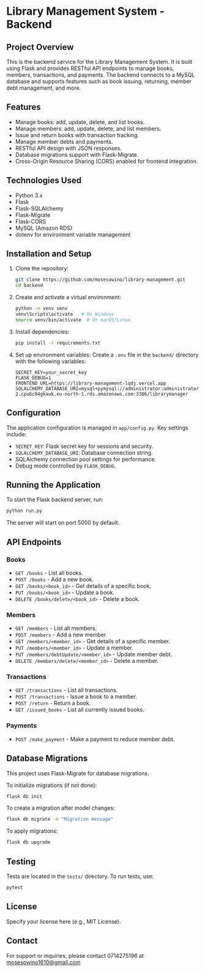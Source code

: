 # Library Management System - Backend

## Project Overview
This is the backend service for the Library Management System. It is built using Flask and provides RESTful API endpoints to manage books, members, transactions, and payments. The backend connects to a MySQL database and supports features such as book issuing, returning, member debt management, and more.

## Features
- Manage books: add, update, delete, and list books.
- Manage members: add, update, delete, and list members.
- Issue and return books with transaction tracking.
- Manage member debts and payments.
- RESTful API design with JSON responses.
- Database migrations support with Flask-Migrate.
- Cross-Origin Resource Sharing (CORS) enabled for frontend integration.

## Technologies Used
- Python 3.x
- Flask
- Flask-SQLAlchemy
- Flask-Migrate
- Flask-CORS
- MySQL (Amazon RDS)
- dotenv for environment variable management

## Installation and Setup

1. Clone the repository:
   ```bash
   git clone https://github.com/mosesowino/library-management.git
   cd backend
   ```

2. Create and activate a virtual environment:
   ```bash
   python -m venv venv
   venv\Scripts\activate   # On Windows
   source venv/bin/activate  # On macOS/Linux
   ```

3. Install dependencies:
   ```bash
   pip install -r requirements.txt
   ```

4. Set up environment variables:
   Create a `.env` file in the `backend/` directory with the following variables:
   ```
   SECRET_KEY=your_secret_key
   FLASK_DEBUG=1
   FRONTEND_URL=https://library-management-lqdj.vercel.app
   SQLALCHEMY_DATABASE_URI=mysql+pymysql://administrator:administratorpassword_@database-2.cpu6c04gkauk.eu-north-1.rds.amazonaws.com:3306/librarymanager
   ```

## Configuration
The application configuration is managed in `app/config.py`. Key settings include:
- `SECRET_KEY`: Flask secret key for sessions and security.
- `SQLALCHEMY_DATABASE_URI`: Database connection string.
- SQLAlchemy connection pool settings for performance.
- Debug mode controlled by `FLASK_DEBUG`.

## Running the Application
To start the Flask backend server, run:
```bash
python run.py
```
The server will start on port 5000 by default.

## API Endpoints

### Books
- `GET /books` - List all books.
- `POST /books` - Add a new book.
- `GET /books/<book_id>` - Get details of a specific book.
- `PUT /books/<book_id>` - Update a book.
- `DELETE /books/delete/<book_id>` - Delete a book.

### Members
- `GET /members` - List all members.
- `POST /members` - Add a new member.
- `GET /members/<member_id>` - Get details of a specific member.
- `PUT /members/<member_id>` - Update a member.
- `PUT /members/debtUpdate/<member_id>` - Update member debt.
- `DELETE /members/delete/<member_id>` - Delete a member.

### Transactions
- `GET /transactions` - List all transactions.
- `POST /transactions` - Issue a book to a member.
- `POST /return` - Return a book.
- `GET /issued_books` - List all currently issued books.

### Payments
- `POST /make_payment` - Make a payment to reduce member debt.

## Database Migrations
This project uses Flask-Migrate for database migrations.

To initialize migrations (if not done):
```bash
flask db init
```

To create a migration after model changes:
```bash
flask db migrate -m "Migration message"
```

To apply migrations:
```bash
flask db upgrade
```

## Testing
Tests are located in the `tests/` directory. To run tests, use:
```bash
pytest
```

## License
Specify your license here (e.g., MIT License).

## Contact
For support or inquiries, please contact 0714275196 at mosesowino1610@gmail.com

